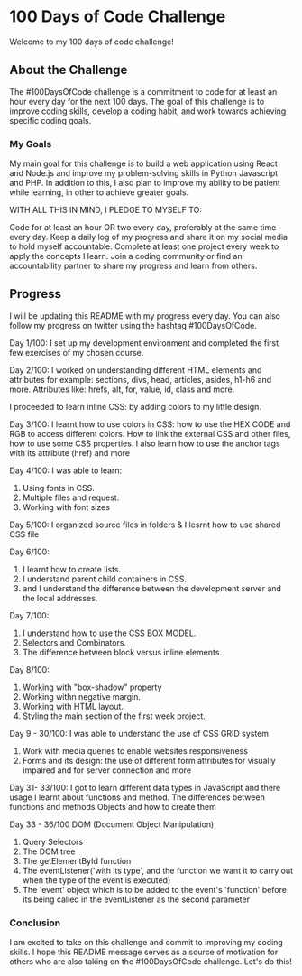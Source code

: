 # 100 Days of Code Challenge
Welcome to my 100 days of code challenge!

## About the Challenge
The #100DaysOfCode challenge is a commitment to code for at least an hour every day for the next 100 days. The goal of this challenge is to improve coding skills, develop a coding habit, and work towards achieving specific coding goals.

### My Goals
My main goal for this challenge is to build a web application using React and Node.js and improve my problem-solving skills in Python Javascript and PHP. In addition to this, I also plan to improve my ability to be patient while learning, in other to achieve greater goals.

WITH ALL THIS IN MIND, I PLEDGE TO MYSELF TO:

Code for at least an hour OR two every day, preferably at the same time every day.
Keep a daily log of my progress and share it on my social media to hold myself accountable.
Complete at least one project every week to apply the concepts I learn.
Join a coding community or find an accountability partner to share my progress and learn from others.

## Progress
I will be updating this README with my progress every day. You can also follow my progress on twitter using the hashtag #100DaysOfCode.

Day 1/100:
I set up my development environment and completed the first few exercises of my chosen course.

Day 2/100:
I worked on understanding different HTML elements and attributes for example: sections, divs, head, articles, asides, h1-h6 and more. Attributes like: hrefs, alt, for, value, id, class and more.

I proceeded to learn inline CSS: by adding colors to my little design.

Day 3/100:
I  learnt how to use colors in CSS: how to use the HEX CODE and RGB to access different colors. How to link the external CSS and other files, how to use some CSS properties.
I also learn how to use the anchor tags with its attribute (href) and more

Day 4/100:
I was able to learn: 
1. Using fonts in CSS. 
2. Multiple files and request. 
3. Working with font sizes

Day 5/100:
I organized source files in folders & I lesrnt how to use shared CSS file

Day 6/100: 
1. I learnt how to create lists.
2. I understand parent child containers in CSS.
3. and I understand the difference between the development server and the local addresses.

Day 7/100:
1. I understand how to use the CSS BOX MODEL.
2. Selectors and Combinators.
3. The difference between block versus inline elements.

Day 8/100:
1. Working with "box-shadow" property
2. Working withn negative margin.
3. Working with HTML layout.
4. Styling the main section of the first week project.

Day 9 - 30/100:
I was able to understand the use of CSS GRID system
1. Work with media queries to enable websites responsiveness
2. Forms and its design: the use of different form attributes for visually impaired and for server connection and more

Day 31- 33/100:
I got to learn different data types in JavaScript and there usage
I learnt about functions and method.
The differences between functions and methods
Objects and how to create them

Day 33 - 36/100
DOM (Document Object Manipulation)
1. Query Selectors
2. The DOM tree
3. The getElementById function
4. The eventListener('with its type', and the function we want it to carry out when the type of the event is executed)
5. The 'event' object which is to be added to the event's 'function' before its being called in the eventListener as the  second parameter
### Conclusion
I am excited to take on this challenge and commit to improving my coding skills. I hope this README message serves as a source of motivation for others who are also taking on the #100DaysOfCode challenge. Let's do this!
